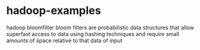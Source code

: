 hadoop-examples
===============

hadoop bloomfilter
bloom filters are probabilistic data structures that allow superfast access to data using hashing techniques and require small amounts of space relative to that data of input
